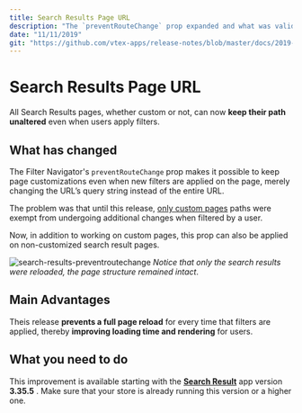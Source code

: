 ```yaml
---
title: Search Results Page URL
description: "The `preventRouteChange` prop expanded and what was valid only for custom pages is now valid for custom-less Search Results pages. Apply any filters without worrying about changes to the page's path."
date: "11/11/2019"
git: "https://github.com/vtex-apps/release-notes/blob/master/docs/2019-week-43-44/product-summary.md"
---
```


# Search Results Page URL 

All Search Results pages, whether custom or not, can now **keep their path unaltered** even when users apply filters.

## What has changed

The Filter Navigator's `preventRouteChange` prop makes it possible to keep page customizations even when new filters are applied on the page, merely changing the URL’s query string instead of the entire URL.

The problem was that until this release, [only custom pages](https://vtex.io/docs/releases/2019-week-32-33/custom-pages-url) paths were exempt from undergoing additional changes when filtered by a user. 

Now, in addition to working on custom pages, this prop can also be applied on non-customized search result pages. 

![search-results-preventroutechange](https://user-images.githubusercontent.com/52087100/68618045-41e81600-04a7-11ea-8310-beb796e202c3.gif)
_Notice that only the search results were reloaded, the page structure remained intact_.

## Main Advantages 

Theis release **prevents a full page reload** for every time that filters are applied, thereby **improving loading time and rendering** for users.

## What you need to do

This improvement is available starting with the [**Search Result**](https://vtex.io/docs/app/vtex.search-result) app version **3.35.5** . Make sure that your store is already running this version or a higher one.
